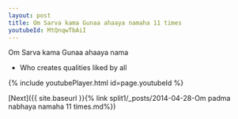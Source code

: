 ```yaml
---
layout: post
title: Om Sarva kama Gunaa ahaaya namaha 11 times
youtubeId: MtQnqwTbAiI
---
```

 
 
Om Sarva kama Gunaa ahaaya nama 
 
 -  Who creates qualities liked by all 
 
  
 
  
 
 
 
 
 
 


{% include youtubePlayer.html id=page.youtubeId %}
 
[Next]({{ site.baseurl }}{% link  split1/_posts/2014-04-28-Om padma nabhaya namaha 11 times.md%})
 
